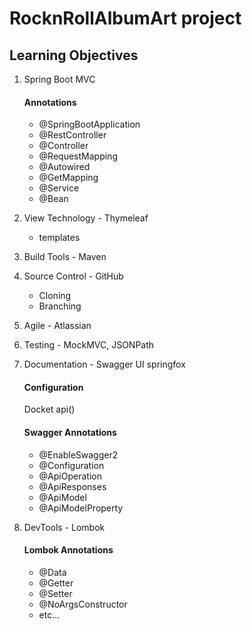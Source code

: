 # RocknRollAlbumArt project

## Learning Objectives

1. Spring Boot MVC
    #### Annotations
    * @SpringBootApplication
    * @RestController
    * @Controller
    * @RequestMapping
    * @Autowired
    * @GetMapping
    * @Service
    * @Bean
2. View Technology - Thymeleaf
    * templates
3. Build Tools - Maven
4. Source Control - GitHub
    * Cloning
    * Branching
5. Agile - Atlassian
6. Testing - MockMVC, JSONPath
7. Documentation - Swagger UI
    springfox
    #### Configuration
    Docket api()
    
    #### Swagger Annotations
    * @EnableSwagger2
    * @Configuration
    * @ApiOperation
    * @ApiResponses
    * @ApiModel
    * @ApiModelProperty
    
8. DevTools - Lombok
    #### Lombok Annotations
    * @Data
    * @Getter
    * @Setter
    * @NoArgsConstructor
    * etc...

